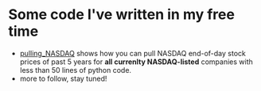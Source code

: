 # Some code I've written in my free time

* [pulling_NASDAQ](pulling_NASDAQ.md) shows how you can pull NASDAQ end-of-day stock prices of past 5 years for **all currenlty NASDAQ-listed** companies with less than 50 lines of python code. 
* more to follow, stay tuned!

